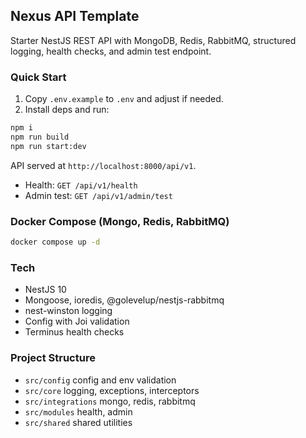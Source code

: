 ## Nexus API Template

Starter NestJS REST API with MongoDB, Redis, RabbitMQ, structured logging, health checks, and admin test endpoint.

### Quick Start

1. Copy `.env.example` to `.env` and adjust if needed.
2. Install deps and run:

```bash
npm i
npm run build
npm run start:dev
```

API served at `http://localhost:8000/api/v1`.

- Health: `GET /api/v1/health`
- Admin test: `GET /api/v1/admin/test`

### Docker Compose (Mongo, Redis, RabbitMQ)

```bash
docker compose up -d
```

### Tech

- NestJS 10
- Mongoose, ioredis, @golevelup/nestjs-rabbitmq
- nest-winston logging
- Config with Joi validation
- Terminus health checks

### Project Structure

- `src/config` config and env validation
- `src/core` logging, exceptions, interceptors
- `src/integrations` mongo, redis, rabbitmq
- `src/modules` health, admin
- `src/shared` shared utilities


